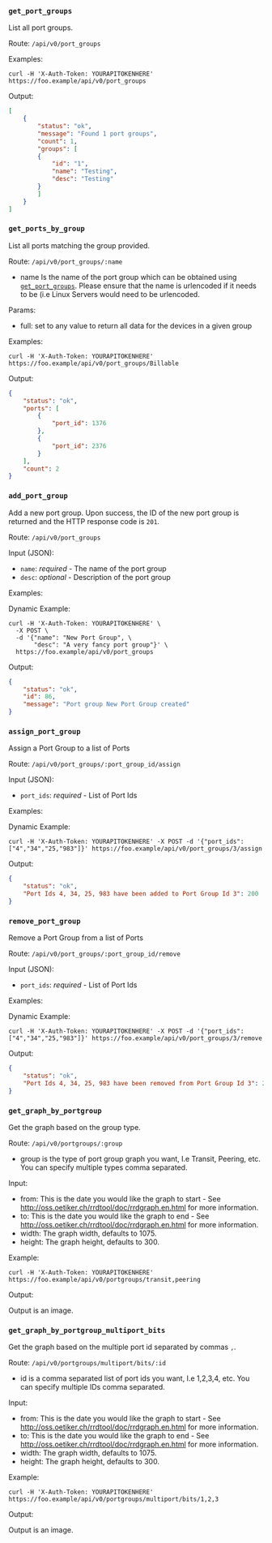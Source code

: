 ### `get_port_groups`

List all port groups.

Route: `/api/v0/port_groups`

Examples:

```curl
curl -H 'X-Auth-Token: YOURAPITOKENHERE' https://foo.example/api/v0/port_groups
```

Output:

```json
[
    {
        "status": "ok",
        "message": "Found 1 port groups",
        "count": 1,
        "groups": [
        {
            "id": "1",
            "name": "Testing",
            "desc": "Testing"
        }
        ]
    }
]
```

### `get_ports_by_group`

List all ports matching the group provided.

Route: `/api/v0/port_groups/:name`

- name Is the name of the port group which can be obtained using
  [`get_port_groups`](#get_port_groups). Please ensure that
  the name is urlencoded if it needs to be (i.e Linux Servers would
  need to be urlencoded.

Params:

- full: set to any value to return all data for the devices in a given group

Examples:

```curl
curl -H 'X-Auth-Token: YOURAPITOKENHERE' https://foo.example/api/v0/port_groups/Billable
```

Output:

```json
{
    "status": "ok",
    "ports": [
        {
            "port_id": 1376
        },
        {
            "port_id": 2376
        }
    ],
    "count": 2
}
```

### `add_port_group`

Add a new port group. Upon success, the ID of the new port group is returned
and the HTTP response code is `201`.

Route: `/api/v0/port_groups`

Input (JSON):

- `name`: *required* - The name of the port group
- `desc`: *optional* - Description of the port group

Examples:

Dynamic Example:

```curl
curl -H 'X-Auth-Token: YOURAPITOKENHERE' \
  -X POST \
  -d '{"name": "New Port Group", \
       "desc": "A very fancy port group"}' \
  https://foo.example/api/v0/port_groups
```

Output:

```json
{
    "status": "ok",
    "id": 86,
    "message": "Port group New Port Group created"
}
```

### `assign_port_group`

Assign a Port Group to a list of Ports

Route: `/api/v0/port_groups/:port_group_id/assign`

Input (JSON):

- `port_ids`: *required* - List of Port Ids

Examples:

Dynamic Example:

```curl
curl -H 'X-Auth-Token: YOURAPITOKENHERE' -X POST -d '{"port_ids": ["4","34","25,"983"]}' https://foo.example/api/v0/port_groups/3/assign
```

Output:

```json
{
    "status": "ok",
    "Port Ids 4, 34, 25, 983 have been added to Port Group Id 3": 200
}
```

### `remove_port_group`

Remove a Port Group from a list of Ports

Route: `/api/v0/port_groups/:port_group_id/remove`

Input (JSON):

- `port_ids`: *required* - List of Port Ids

Examples:

Dynamic Example:

```curl
curl -H 'X-Auth-Token: YOURAPITOKENHERE' -X POST -d '{"port_ids": ["4","34","25,"983"]}' https://foo.example/api/v0/port_groups/3/remove
```

Output:

```json
{
    "status": "ok",
    "Port Ids 4, 34, 25, 983 have been removed from Port Group Id 3": 200
}
```

### `get_graph_by_portgroup`

Get the graph based on the group type.

Route: `/api/v0/portgroups/:group`

- group is the type of port group graph you want, I.e Transit,
  Peering, etc. You can specify multiple types comma separated.

Input:

- from: This is the date you would like the graph to start - See
  <http://oss.oetiker.ch/rrdtool/doc/rrdgraph.en.html> for more information.
- to: This is the date you would like the graph to end - See
  <http://oss.oetiker.ch/rrdtool/doc/rrdgraph.en.html> for more information.
- width: The graph width, defaults to 1075.
- height: The graph height, defaults to 300.

Example:

```curl
curl -H 'X-Auth-Token: YOURAPITOKENHERE' https://foo.example/api/v0/portgroups/transit,peering
```

Output:

Output is an image.

### `get_graph_by_portgroup_multiport_bits`

Get the graph based on the multiple port id separated by commas `,`.

Route: `/api/v0/portgroups/multiport/bits/:id`

- id is a comma separated list of port ids you want, I.e 1,2,3,4,
  etc. You can specify multiple IDs comma separated.

Input:

- from: This is the date you would like the graph to start - See
  <http://oss.oetiker.ch/rrdtool/doc/rrdgraph.en.html> for more information.
- to: This is the date you would like the graph to end - See
  <http://oss.oetiker.ch/rrdtool/doc/rrdgraph.en.html> for more information.
- width: The graph width, defaults to 1075.
- height: The graph height, defaults to 300.

Example:

```curl
curl -H 'X-Auth-Token: YOURAPITOKENHERE' https://foo.example/api/v0/portgroups/multiport/bits/1,2,3
```

Output:

Output is an image.
